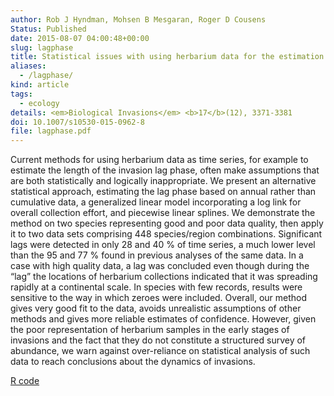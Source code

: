 ```yaml
---
author: Rob J Hyndman, Mohsen B Mesgaran, Roger D Cousens
Status: Published
date: 2015-08-07 04:00:48+00:00
slug: lagphase
title: Statistical issues with using herbarium data for the estimation of invasion lag-phases
aliases:
  - /lagphase/
kind: article
tags:
  - ecology
details: <em>Biological Invasions</em> <b>17</b>(12), 3371-3381
doi: 10.1007/s10530-015-0962-8
file: lagphase.pdf
---
```


Current methods for using herbarium data as time series, for example to estimate the length of the invasion lag phase, often make assumptions that are both statistically and logically inappropriate. We present an alternative statistical approach, estimating the lag phase based on annual rather than cumulative data, a generalized linear model incorporating a log link for overall collection effort, and piecewise linear splines. We demonstrate the method on two species representing good and poor data quality, then apply it to two data sets comprising 448 species/region combinations. Significant lags were detected in only 28 and 40 % of time series, a much lower level than the 95 and 77 % found in previous analyses of the same data. In a case with high quality data, a lag was concluded even though during the “lag” the locations of herbarium collections indicated that it was spreading rapidly at a continental scale. In species with few records, results were sensitive to the way in which zeroes were included. Overall, our method gives very good fit to the data, avoids unrealistic assumptions of other methods and gives more reliable estimates of confidence. However, given the poor representation of herbarium samples in the early stages of invasions and the fact that they do not constitute a structured survey of abundance, we warn against over-reliance on statistical analysis of such data to reach conclusions about the dynamics of invasions.

[R code](/Rfiles/lagphase.R)
